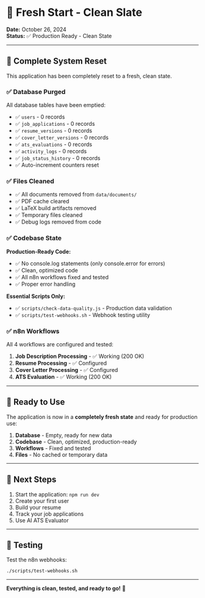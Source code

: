 # 🎯 Fresh Start - Clean Slate

**Date:** October 26, 2024  
**Status:** ✅ Production Ready - Clean State

---

## 🧹 Complete System Reset

This application has been completely reset to a fresh, clean state.

### ✅ Database Purged

All database tables have been emptied:

- ✅ `users` - 0 records
- ✅ `job_applications` - 0 records
- ✅ `resume_versions` - 0 records
- ✅ `cover_letter_versions` - 0 records
- ✅ `ats_evaluations` - 0 records
- ✅ `activity_logs` - 0 records
- ✅ `job_status_history` - 0 records
- ✅ Auto-increment counters reset

### ✅ Files Cleaned

- ✅ All documents removed from `data/documents/`
- ✅ PDF cache cleared
- ✅ LaTeX build artifacts removed
- ✅ Temporary files cleaned
- ✅ Debug logs removed from code

### ✅ Codebase State

**Production-Ready Code:**
- ✅ No console.log statements (only console.error for errors)
- ✅ Clean, optimized code
- ✅ All n8n workflows fixed and tested
- ✅ Proper error handling

**Essential Scripts Only:**
- ✅ `scripts/check-data-quality.js` - Production data validation
- ✅ `scripts/test-webhooks.sh` - Webhook testing utility

### ✅ n8n Workflows

All 4 workflows are configured and tested:

1. **Job Description Processing** - ✅ Working (200 OK)
2. **Resume Processing** - ✅ Configured
3. **Cover Letter Processing** - ✅ Configured
4. **ATS Evaluation** - ✅ Working (200 OK)

---

## 🚀 Ready to Use

The application is now in a **completely fresh state** and ready for production use:

1. **Database** - Empty, ready for new data
2. **Codebase** - Clean, optimized, production-ready
3. **Workflows** - Fixed and tested
4. **Files** - No cached or temporary data

---

## 📝 Next Steps

1. Start the application: `npm run dev`
2. Create your first user
3. Build your resume
4. Track your job applications
5. Use AI ATS Evaluator

---

## 🔧 Testing

Test the n8n webhooks:
```bash
./scripts/test-webhooks.sh
```

---

**Everything is clean, tested, and ready to go!** 🎉

